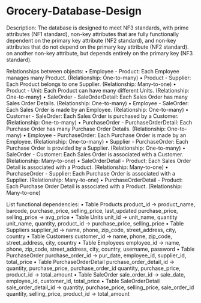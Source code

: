 # Grocery-Database-Design

Description:
The database is designed to meet NF3 standards, with prime attributes (NF1 standard), 
non-key attributes that are fully functionally dependent on the primary key attribute 
(NF2 standard), and non-key attributes that do not depend on the primary key attribute 
(NF2 standard). on another non-key attribute, but depends entirely on the primary key 
(NF3 standard).

Relationships between objects:
• Employee - Product: Each Employee manages many Product. (Relationship: One-to-many)
• Product - Supplier: Each Product belongs to one Supplier. (Relationship: Many-to-one)
• Product - Unit: Each Product can have many different Units. (Relationship: One-to-many)
• SaleOrder - SaleOrderDetail: Each Sales Order has many Sales Order Details. (Relationship: One-to-many)
• Employee - SaleOrder: Each Sales Order is made by an Employee. (Relationship: One-to-many)
• Customer - SaleOrder: Each Sales Order is purchased by a Customer. (Relationship: One-to-many)
• PurchaseOrder - PurchaseOrderDetail: Each Purchase Order has many Purchase Order Details. (Relationship: One-to-many)
• Employee - PurchaseOrder: Each Purchase Order is made by an Employee. (Relationship: One-to-many)
• Supplier - PurchaseOrder: Each Purchase Order is provided by a Supplier. (Relationship: One-to-many)
• SaleOrder - Customer: Each Sales Order is associated with a Customer. (Relationship: Many-to-one)
• SaleOrderDetail - Product: Each Sales Order Detail is associated with a Product. (Relationship: Many-to-one)
• PurchaseOrder - Supplier: Each Purchase Order is associated with a Supplier. (Relationship: Many-to-one)
• PurchaseOrderDetail - Product: Each Purchase Order Detail is associated with a Product. (Relationship: Many-to-one)

List functional dependencies:
• Table Products
    product_id → product_name, barcode, purchase_price, selling_price, last_updated
    purchase_price, selling_price → avg_price
• Table Units
    unit_id → unit_name, quantity
    unit_name, quantity, product_id → purchase_price, selling_price
• Table Suppliers
    supplier_id → name, phone, zip_code, street_address, city, country
• Table Customers
    customer_id → name, phone, zip_code, street_address, city, country
• Table Employees
    employee_id → name, phone, zip_code, street_address, city, country, username, password
• Table PurchaseOrder
    purchase_order_id → pur_date, employee_id, supplier_id, total_price
• Table PurchaseOrderDetail
    purchase_order_detail_id → quantity, purchase_price, purchase_order_id
    quantity, purchase_price, product_id → total_amount
• Table SaleOrder
    sale_order_id → sale_date, employee_id, customer_id, total_price
• Table SaleOrderDetail
    sale_order_detail_id → quantity, purchase_price, selling_price, sale_order_id
    quantity, selling_price, product_id → total_amount
